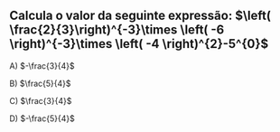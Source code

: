## Calcula o valor da seguinte expressão: $\left( \frac{2}{3}\right)^{-3}\times \left( -6 \right)^{-3}\times \left( -4 \right)^{2}-5^{0}$

A) $-\frac{3}{4}$

B) $\frac{5}{4}$

C) $\frac{3}{4}$

D) $-\frac{5}{4}$

